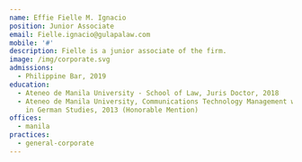 ```yaml
---
name: Effie Fielle M. Ignacio
position: Junior Associate
email: Fielle.ignacio@gulapalaw.com
mobile: '#'
description: Fielle is a junior associate of the firm.
image: /img/corporate.svg
admissions:
  - Philippine Bar, 2019
education:
  - Ateneo de Manila University - School of Law, Juris Doctor, 2018
  - Ateneo de Manila University, Communications Technology Management with minor
    in German Studies, 2013 (Honorable Mention)
offices:
  - manila
practices:
  - general-corporate
---
```

